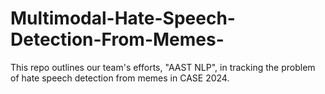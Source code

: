 # Multimodal-Hate-Speech-Detection-From-Memes-
This repo outlines our team's efforts, "AAST NLP", in tracking the problem of hate speech detection from memes in CASE 2024.
